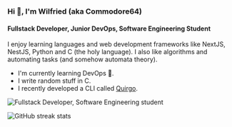 ### Hi 👋, I'm Wilfried (aka Commodore64)
#### Fullstack Developer, Junior DevOps, Software Engineering Student
I enjoy learning languages and web development frameworks like NextJS, NestJS, Python and C (the holy language).
I also like algorithms and automating tasks (and somehow automata theory).

- I'm currently learning DevOps 🚀.
- I write random stuff in C.
- I recently developed a CLI called [Quirgo](https://npmjs.com/package/quirgo).

![Fullstack Developer, Software Engineering student](https://images.unsplash.com/photo-1550745165-9bc0b252726f?ixlib=rb-4.0.3&ixid=M3wxMjA3fDB8MHxwaG90by1wYWdlfHx8fGVufDB8fHx8fA%3D%3D&auto=format&fit=crop&w=1470&q=80)

![GitHub streak stats](https://streak-stats.demolab.com/?user=wilfreud)  
